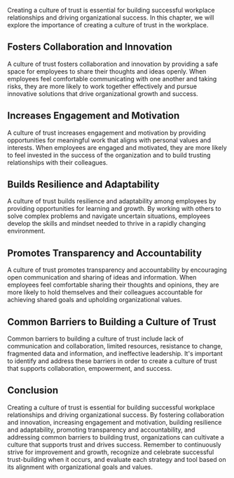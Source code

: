 
Creating a culture of trust is essential for building successful workplace relationships and driving organizational success. In this chapter, we will explore the importance of creating a culture of trust in the workplace.

Fosters Collaboration and Innovation
------------------------------------

A culture of trust fosters collaboration and innovation by providing a safe space for employees to share their thoughts and ideas openly. When employees feel comfortable communicating with one another and taking risks, they are more likely to work together effectively and pursue innovative solutions that drive organizational growth and success.

Increases Engagement and Motivation
-----------------------------------

A culture of trust increases engagement and motivation by providing opportunities for meaningful work that aligns with personal values and interests. When employees are engaged and motivated, they are more likely to feel invested in the success of the organization and to build trusting relationships with their colleagues.

Builds Resilience and Adaptability
----------------------------------

A culture of trust builds resilience and adaptability among employees by providing opportunities for learning and growth. By working with others to solve complex problems and navigate uncertain situations, employees develop the skills and mindset needed to thrive in a rapidly changing environment.

Promotes Transparency and Accountability
----------------------------------------

A culture of trust promotes transparency and accountability by encouraging open communication and sharing of ideas and information. When employees feel comfortable sharing their thoughts and opinions, they are more likely to hold themselves and their colleagues accountable for achieving shared goals and upholding organizational values.

Common Barriers to Building a Culture of Trust
----------------------------------------------

Common barriers to building a culture of trust include lack of communication and collaboration, limited resources, resistance to change, fragmented data and information, and ineffective leadership. It's important to identify and address these barriers in order to create a culture of trust that supports collaboration, empowerment, and success.

Conclusion
----------

Creating a culture of trust is essential for building successful workplace relationships and driving organizational success. By fostering collaboration and innovation, increasing engagement and motivation, building resilience and adaptability, promoting transparency and accountability, and addressing common barriers to building trust, organizations can cultivate a culture that supports trust and drives success. Remember to continuously strive for improvement and growth, recognize and celebrate successful trust-building when it occurs, and evaluate each strategy and tool based on its alignment with organizational goals and values.
